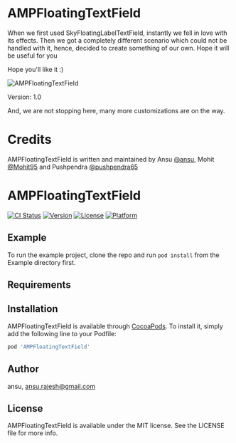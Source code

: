 # AMPFloatingTextField

When we first used SkyFloatingLabelTextField, instantly we fell in love with its effects. Then we got a completely different scenario which could not be handled with it, hence, decided to create something of our own. Hope it will be useful for you

Hope you'll like it :)

![AMPFloatingTextField](https://github.com/ansu/AMPFloatingTextField/blob/master/screenshot/titlewithbottomerrorlable.png)

Version: 1.0

And, we are not stopping here, many more customizations are on the way.

# Credits

AMPFloatingTextField is written and maintained by Ansu [@ansu](https://github.com/ansu), Mohit [@Mohit95](https://github.com/mohit95) and Pushpendra [@pushpendra65](https://github.com/pushpendra65)

# AMPFloatingTextField

[![CI Status](http://img.shields.io/travis/ansujain123/AMPFloatingTextField.svg?style=flat)](https://travis-ci.org/ansujain123/AMPFloatingTextField)
[![Version](https://img.shields.io/cocoapods/v/AMPFloatingTextField.svg?style=flat)](http://cocoapods.org/pods/AMPFloatingTextField)
[![License](https://img.shields.io/cocoapods/l/AMPFloatingTextField.svg?style=flat)](http://cocoapods.org/pods/AMPFloatingTextField)
[![Platform](https://img.shields.io/cocoapods/p/AMPFloatingTextField.svg?style=flat)](http://cocoapods.org/pods/AMPFloatingTextField)

## Example

To run the example project, clone the repo and run `pod install` from the Example directory first.

## Requirements

## Installation

AMPFloatingTextField is available through [CocoaPods](http://cocoapods.org). To install
it, simply add the following line to your Podfile:

```ruby
pod 'AMPFloatingTextField'
```

## Author

ansu, ansu.rajesh@gmail.com

## License

AMPFloatingTextField is available under the MIT license. See the LICENSE file for more info. 
